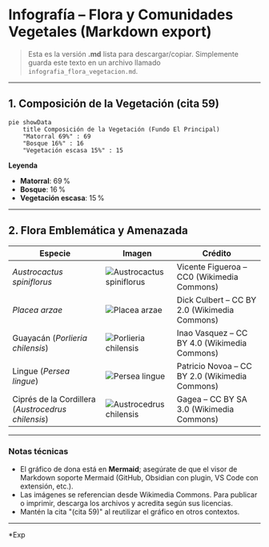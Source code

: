 # Infografía – Flora y Comunidades Vegetales (Markdown export)

> Esta es la versión **.md** lista para descargar/copiar. Simplemente guarda este texto en un archivo llamado `infografia_flora_vegetacion.md`.

---

## 1. Composición de la Vegetación (cita 59)

```mermaid
pie showData
    title Composición de la Vegetación (Fundo El Principal)
    "Matorral 69%" : 69
    "Bosque 16%" : 16
    "Vegetación escasa 15%" : 15
```

**Leyenda**

* **Matorral**: 69 %
* **Bosque**: 16 %
* **Vegetación escasa**: 15 %

---

## 2. Flora Emblemática y Amenazada

| Especie                                            | Imagen                                                                                                                                                                                       | Crédito                                        |
| -------------------------------------------------- | -------------------------------------------------------------------------------------------------------------------------------------------------------------------------------------------- | ---------------------------------------------- |
| *Austrocactus spiniflorus*                         | ![Austrocactus spiniflorus](https://upload.wikimedia.org/wikipedia/commons/f/f7/Austrocactus_spiniflorus_3.jpg)                                                                              | Vicente Figueroa – CC0 (Wikimedia Commons)     |
| *Placea arzae*                                     | ![Placea arzae](https://upload.wikimedia.org/wikipedia/commons/8/8c/Placea_arzae.jpg)                                                                                                        | Dick Culbert – CC BY 2.0 (Wikimedia Commons)   |
| Guayacán (*Porlieria chilensis*)                   | ![Porlieria chilensis](https://upload.wikimedia.org/wikipedia/commons/2/2f/Chilean_guayacan%2C_La_Reina%2C_Regi%C3%B3n_Metropolitana%2C_Chile_imported_from_iNaturalist_photo_159969542.jpg) | Inao Vasquez – CC BY 4.0 (Wikimedia Commons)   |
| Lingue (*Persea lingue*)                           | ![Persea lingue](https://upload.wikimedia.org/wikipedia/commons/5/50/Persea_lingue_%28Lauraceae%29_%2829371845717%29.jpg)                                                                    | Patricio Novoa – CC BY 2.0 (Wikimedia Commons) |
| Ciprés de la Cordillera (*Austrocedrus chilensis*) | ![Austrocedrus chilensis](https://upload.wikimedia.org/wikipedia/commons/b/b2/Austrocedrus_chilensis_-_leaves_-_01.JPG)                                                                      | Gagea – CC BY SA 3.0 (Wikimedia Commons)       |

---

### Notas técnicas

* El gráfico de dona está en **Mermaid**; asegúrate de que el visor de Markdown soporte Mermaid (GitHub, Obsidian con plugin, VS Code con extensión, etc.).
* Las imágenes se referencian desde Wikimedia Commons. Para publicar o imprimir, descarga los archivos y acredita según sus licencias.
* Mantén la cita "(cita 59)" al reutilizar el gráfico en otros contextos.

---

\*Exp
